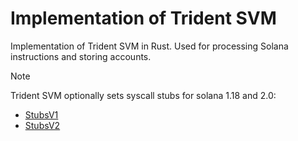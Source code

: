 # Implementation of Trident SVM

Implementation of Trident SVM in Rust. Used for processing Solana instructions and storing accounts.


> [!NOTE]
> Trident SVM optionally sets syscall stubs for solana 1.18 and 2.0:
> - [StubsV1](https://github.com/Ackee-Blockchain/trident-syscall-stubs)
> - [StubsV2](https://github.com/Ackee-Blockchain/trident-syscall-stubs)
